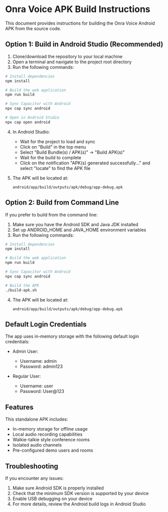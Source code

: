 # Onra Voice APK Build Instructions

This document provides instructions for building the Onra Voice Android APK from the source code.

## Option 1: Build in Android Studio (Recommended)

1. Clone/download the repository to your local machine
2. Open a terminal and navigate to the project root directory
3. Run the following commands:

```bash
# Install dependencies
npm install

# Build the web application
npm run build

# Sync Capacitor with Android
npx cap sync android

# Open in Android Studio
npx cap open android
```

4. In Android Studio:
   - Wait for the project to load and sync
   - Click on "Build" in the top menu
   - Select "Build Bundle(s) / APK(s)" -> "Build APK(s)"
   - Wait for the build to complete
   - Click on the notification "APK(s) generated successfully..." and select "locate" to find the APK file

5. The APK will be located at:
   ```
   android/app/build/outputs/apk/debug/app-debug.apk
   ```

## Option 2: Build from Command Line

If you prefer to build from the command line:

1. Make sure you have the Android SDK and Java JDK installed
2. Set up ANDROID_HOME and JAVA_HOME environment variables
3. Run the following commands:

```bash
# Install dependencies
npm install

# Build the web application
npm run build

# Sync Capacitor with Android
npx cap sync android

# Build the APK
./build-apk.sh
```

4. The APK will be located at:
   ```
   android/app/build/outputs/apk/debug/app-debug.apk
   ```

## Default Login Credentials

The app uses in-memory storage with the following default login credentials:

- Admin User:
  - Username: admin
  - Password: admin123

- Regular User:
  - Username: user
  - Password: User@123

## Features

This standalone APK includes:
- In-memory storage for offline usage
- Local audio recording capabilities
- Walkie-talkie style conference rooms
- Isolated audio channels
- Pre-configured demo users and rooms

## Troubleshooting

If you encounter any issues:

1. Make sure Android SDK is properly installed
2. Check that the minimum SDK version is supported by your device
3. Enable USB debugging on your device
4. For more details, review the Android build logs in Android Studio